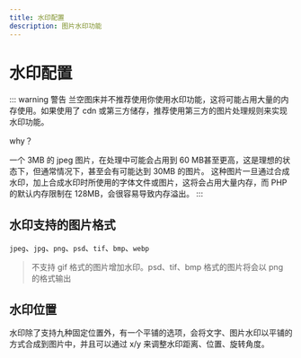 ```yaml
---
title: 水印配置
description: 图片水印功能
---
```


# 水印配置

::: warning 警告
兰空图床并不推荐使用你使用水印功能，这将可能占用大量的内存使用。如果使用了 cdn 或第三方储存，推荐使用第三方的图片处理规则来实现水印功能。

why？

一个 3MB 的 jpeg 图片，在处理中可能会占用到 60 MB甚至更高，这是理想的状态下，但通常情况下，甚至会有可能达到 30MB 的图片。
这种图片一旦通过合成水印，加上合成水印时所使用的字体文件或图片，这将会占用大量内存，而 PHP 的默认内存限制在 128MB，会很容易导致内存溢出。
:::

## 水印支持的图片格式
`jpeg`、`jpg`、`png`、`psd`、`tif`、`bmp`、`webp`
> 不支持 gif 格式的图片增加水印。psd、tif、bmp 格式的图片将会以 png 的格式输出

## 水印位置
水印除了支持九种固定位置外，有一个平铺的选项，会将文字、图片水印以平铺的方式合成到图片中，并且可以通过 x/y 来调整水印距离、位置、旋转角度。

